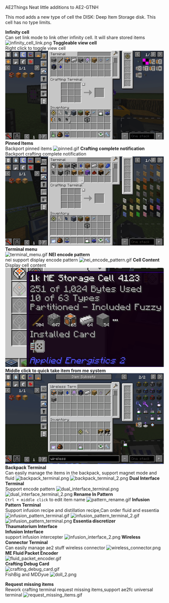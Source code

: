 AE2Things
Neat little additions to AE2-GTNH

This mod adds a new type of cell the DISK: Deep Item Storage disk. This cell has no type limits.

**Infinity cell**</br>
Can set link mode to link other infinity cell. It will share stored items
![infinity_cell_link.png](blob/infinity_cell_link.png)
**Toggleable view cell**</br>
Right click to toggle view cell
![toggleable_view_cell.gif](blob/toggleable_view_cell.gif)
**Pinned Items**</br>
Backport pinned items
![pinned.gif](blob/pinned.gif)
**Crafting complete notification**</br>
Backport crafting complete notification
![crafting_notification.gif](blob/crafting_notification.gif)
**Terminal menu**</br>
![terminal_menu.gif](blob/terminal_menu.gif)
**NEI encode pattern**</br>
nei support display encode pattern
![nei_encode_pattern.gif](blob/nei_encode_pattern.gif)
**Cell Content**</br>
Display cell content
![cell_content.png](blob/cell_content.png)
**Middle click to quick take item from me system**</br>
![middle_click_quick_take_item.gif](blob/middle_click_quick_take_item.gif)
**Backpack Terminal**</br>
Can easily manage the items in the backpack, support magnet mode and fluid
![backpack_terminal.png](blob/backpack_terminal.png)
![backpack_terminal_2.png](blob/backpack_terminal_2.png)
**Dual Interface Terminal**</br>
Support encode pattern
![dual_interface_terminal.png](blob/dual_interface_terminal.png)
![dual_interface_terminal_2.png](blob/dual_interface_terminal_2.png)
**Rename In Pattern**</br>
`Ctrl + middle click` to edit item name
![pattern_rename.gif](blob/pattern_rename.gif)
**Infusion Pattern Terminal**</br>
Support infusion recipe and distillation recipe,Can order fluid and essentia
![infusion_pattern_terminal.gif](blob/infusion_pattern_terminal.gif)
![infusion_pattern_terminal_2.gif](blob/infusion_pattern_terminal_2.gif)
![infusion_pattern_terminal.png](blob/infusion_pattern_terminal.png)
**Essentia discretizer**</br>
**Thaumatorium Interface**</br>
**Infusion Interface**</br>
support infusion intercepter
![infusion_interface_2.png](blob/infusion_interface_2.png)
**Wireless Connector Terminal**</br>
Can easily manage ae2 stuff wireless connector
![wireless_connector.png](blob/wireless_connector.png)</br>
**ME Fluid Packet Encoder**</br>
![fluid_packet_encoder.gif](blob/fluid_packet_encoder.gif)</br>
**Crafting Debug Card**</br>
![crafting_debug_card.gif](blob/crafting_debug_card.gif)</br>
FishBig and MDDyue
![doll_2.png](blob/doll_2.png)

**Request missing items**</br>
Rework crafting terminal request missing items,support ae2fc universal terminal
![request_missing_items.gif](blob/request_missing_items.gif)
